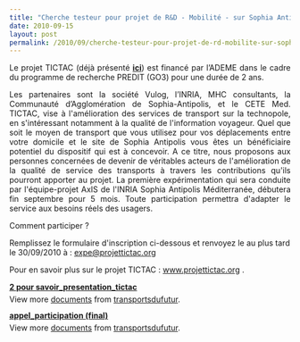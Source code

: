 ```yaml
---
title: "Cherche testeur pour projet de R&D - Mobilité - sur Sophia Antipolis (06)"
date: 2010-09-15
layout: post
permalink: /2010/09/cherche-testeur-pour-projet-de-rd-mobilite-sur-sophia-antipolis-06.html
---
```


<p style="text-align: justify">Le projet TICTAC (déjà présenté <strong><a href="/2010/07/le-projet-tictac-est-finance-par-lademe-dans-le-cadre-du-programme-de-recherche-predit-go3-pour-une-duree-de-2-ansles.html" target="_blank">ici</a></strong>) est financé par l’ADEME dans le cadre du programme de recherche PREDIT (GO3) pour une durée de 2 ans.</p> <p style="text-align: justify">Les partenaires sont la société Vulog, l’INRIA, MHC consultants, la Communauté d’Agglomération de Sophia-Antipolis, et le CETE Med. TICTAC, vise à l'amélioration des services de transport sur la technopole, en s'intéressant notamment à la qualité de l'information voyageur. Quel que soit le moyen de transport que vous utilisez pour vos déplacements entre votre domicile et le site de Sophia Antipolis vous êtes un bénéficiaire potentiel du dispositif qui est à concevoir. A ce titre, nous proposons aux personnes concernées de devenir de véritables acteurs de l'amélioration de la qualité de service des transports à travers les contributions qu'ils pourront apporter au projet. La première expérimentation qui sera conduite par l'équipe-projet AxIS de l'INRIA Sophia Antipolis Méditerranée, débutera fin septembre pour 5 mois. Toute participation permettra d'adapter le service aux besoins réels des usagers.</p> <p style="text-align: justify">Comment participer ?</p> <p style="text-align: justify"> </p>  <!--more-->  Remplissez le formulaire d'inscription ci-dessous et renvoyez le au plus tard le 30/09/2010 à : <a href="mailto:expe@projettictac.org">expe@projettictac.org</a> <p style="text-align: justify">Pour en savoir plus sur le projet TICTAC : <a href="http://www.projettictac.org">www.projettictac.org</a> .</p> <div id="__ss_5207589" style="width: 477px"><strong style="margin: 12px 0 4px"><a href="http://www.slideshare.net/transportsdufutur/2-pour-savoirpresentationtictac" title="2 pour savoir_presentation_tictac">2 pour savoir_presentation_tictac</a></strong>      <div style="padding: 5px 0 12px">View more <a href="http://www.slideshare.net/">documents</a> from <a href="http://www.slideshare.net/transportsdufutur">transportsdufutur</a>.</div> </div> <div id="__ss_5207602" style="width: 477px"><strong style="margin: 12px 0 4px"><a href="http://www.slideshare.net/transportsdufutur/appelparticipation-final" title="appel_participation (final)">appel_participation (final)</a></strong>      <div style="padding: 5px 0 12px">View more <a href="http://www.slideshare.net/">documents</a> from <a href="http://www.slideshare.net/transportsdufutur">transportsdufutur</a>.</div> </div>